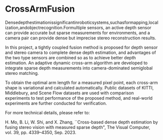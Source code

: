 # CrossArmFusion

Densedepthestimationissignificantinroboticsystems,suchasformapping,localization,andobjectrecognition.Formultiple sensors, an active depth sensor can provide accurate but sparse measurements for environments, and a camera pair can provide dense but imprecise stereo reconstruction results. 

In this project, a tightly coupled fusion method is proposed for depth sensor and stereo camera to complete dense depth estimation, and advantages of the two type sensors are combined so as to achieve better depth estimation. An adaptive dynamic cross-arm algorithm are developed to integrate sparse depth measurements into camera-dominated semiglobal stereo matching. 

To obtain the optimal arm length for a measured pixel point, each cross-arm shape is variational and calculated automatically. Public datasets of KITTI, Middlebury, and Scene Flow datasets are used with comparison experiments to test performance of the proposed method, and real-world experiments are further conducted for verification. 

For more technical details, please refer to:

H. Mo, B. Li, W. Shi, and X. Zhang, ``Cross-based dense depth estimation by fusing stereo vision with measured sparse depth", The Visual Computer, vol. 39, pp. 4339–4350, Sep. 2023.

